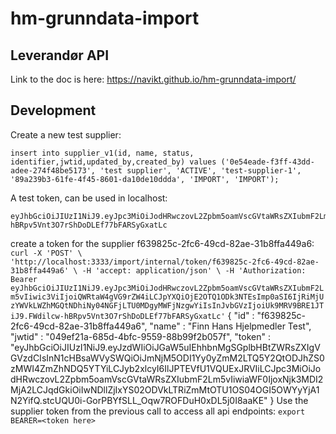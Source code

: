 # hm-grunndata-import
## Leverandør API
Link to the doc is here: https://navikt.github.io/hm-grunndata-import/
## Development

Create a new test supplier: 
```
insert into supplier_v1(id, name, status, identifier,jwtid,updated_by,created_by) values ('0e54eade-f3ff-43dd-adee-274f48be5173', 'test supplier', 'ACTIVE', 'test-supplier-1', '89a239b3-61fe-4f45-8601-da10de10ddda', 'IMPORT', 'IMPORT');
```

A test token, can be used in localhost:
```
eyJhbGciOiJIUzI1NiJ9.eyJpc3MiOiJodHRwczovL2Zpbm5oamVscGVtaWRsZXIubmF2Lm5vIiwic3ViIjoiQWRtaW4gVG9rZW4iLCJpYXQiOjE2OTQ1ODk3NTEsImp0aSI6IjRiMjUzYWVkLWZhMGQtNDhiNy04NGFjLTU0MDgyMWFjNzgwYiIsInJvbGVzIjoiUk9MRV9BRE1JTiJ9.FWdilcw-hBRpv5Vnt3O7rShDoDLEf77bFARSyGxatLc
```

create a token for the supplier f639825c-2fc6-49cd-82ae-31b8ffa449a6:
``
curl -X 'POST' \
'http://localhost:3333/import/internal/token/f639825c-2fc6-49cd-82ae-31b8ffa449a6' \
-H 'accept: application/json' \
-H 'Authorization: Bearer eyJhbGciOiJIUzI1NiJ9.eyJpc3MiOiJodHRwczovL2Zpbm5oamVscGVtaWRsZXIubmF2Lm5vIiwic3ViIjoiQWRtaW4gVG9rZW4iLCJpYXQiOjE2OTQ1ODk3NTEsImp0aSI6IjRiMjUzYWVkLWZhMGQtNDhiNy04NGFjLTU0MDgyMWFjNzgwYiIsInJvbGVzIjoiUk9MRV9BRE1JTiJ9.FWdilcw-hBRpv5Vnt3O7rShDoDLEf77bFARSyGxatLc'
``
{
"id" : "f639825c-2fc6-49cd-82ae-31b8ffa449a6",
"name" : "Finn Hans Hjelpmedler Test",
"jwtid" : "049ef21a-685d-4bfc-9559-88b99f2b057f",
"token" : "eyJhbGciOiJIUzI1NiJ9.eyJzdWIiOiJGaW5uIEhhbnMgSGplbHBtZWRsZXIgVGVzdCIsInN1cHBsaWVySWQiOiJmNjM5ODI1Yy0yZmM2LTQ5Y2QtODJhZS0zMWI4ZmZhNDQ5YTYiLCJyb2xlcyI6IlJPTEVfU1VQUExJRVIiLCJpc3MiOiJodHRwczovL2Zpbm5oamVscGVtaWRsZXIubmF2Lm5vIiwiaWF0IjoxNjk3MDI2MjA2LCJqdGkiOiIwNDllZjIxYS02ODVkLTRiZmMtOTU1OS04OGI5OWYyYjA1N2YifQ.stcUQU0i-GorPBYfSLL_Oqw7ROFDuH0xDL5j0I8aaKE"
}
Use the supplier token from the previous call to access all api endpoints:
``
export BEARER=<token here>
``

